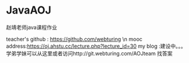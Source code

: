 # JavaAOJ
赵靖老师java课程作业

teacher's github : https://github.com/webturing \n
mooc address:https://oj.ahstu.cc/lecture.php?lecture_id=30
my blog :建设中。。。
学弟学妹可以从这里或者访问http://git.webturing.com/AOJteam 找答案
